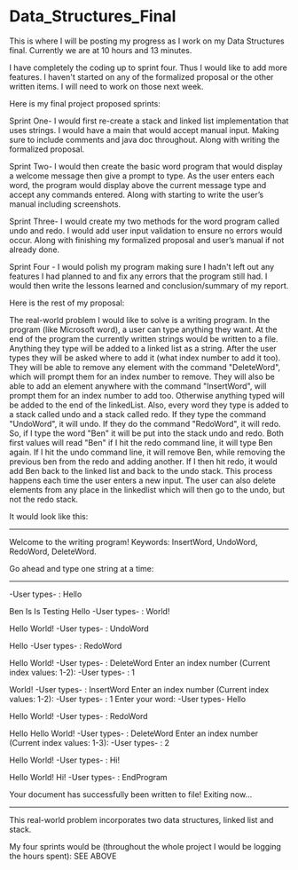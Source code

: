 # Data_Structures_Final
This is where I will be posting my progress as I work on my Data Structures final.
Currently we are at 10 hours and 13 minutes.

I have completely the coding up to sprint four. Thus I would like to add more features. I haven't started on any of the formalized proposal or the other written items. I will need to work on those next week.

Here is my final project proposed sprints: 

Sprint One- I would first re-create a stack and linked list implementation that uses strings. 
I would have a main that would accept manual input. Making sure to include comments and java doc throughout. 
Along with writing the formalized proposal.

Sprint Two- I would then create the basic word program that would display a welcome message then give a prompt to type. 
As the user enters each word, the program would display above the current message type and accept any commands entered. 
Along with starting to write the user’s manual including screenshots.

Sprint Three- I would create my two methods for the word program called undo and redo. 
I would add user input validation to ensure no errors would occur. 
Along with finishing my formalized proposal and user’s manual if not already done.

Sprint Four - I would polish my program making sure I hadn't left out any features I had planned to and fix any errors that the program
still had. I would then write the lessons learned and conclusion/summary of my report.

Here is the rest of my proposal:

The real-world problem I would like to solve is a writing program. In the program (like Microsoft word), a user can type anything they want. At the end of the program the currently written strings would be written to a file. Anything they type will be added to a linked list as a string. After the user types they will be asked where to add it (what index number to add it too). They will be able to remove any element with the command "DeleteWord", which will prompt them for an index number to remove. They will also be able to add an element anywhere with the command "InsertWord", will prompt them for an index number to add too. Otherwise anything typed will be added to the end of the linkedList.  Also, every word they type is added to a stack called undo and a stack called redo. If they type the command "UndoWord", it will undo. If they do the command "RedoWord", it will redo. So, if I type the word "Ben" it will be put into the stack undo and redo. Both first values will read "Ben" if I hit the redo command line, it will type Ben again. If I hit the undo command line, it will remove Ben, while removing the previous ben from the redo and adding another. If I then hit redo, it would add Ben back to the linked list and back to the undo stack. This process happens each time the user enters a new input. The user can also delete elements from any place in the linkedlist which will then go to the undo, but not the redo stack. 

It would look like this:

-------------------------------------------------------
Welcome to the writing program! 
Keywords: InsertWord, UndoWord, RedoWord, DeleteWord.

Go ahead and type one string at a time:

-------------------------------------------------------
-User types- : Hello

Ben Is Is Testing
Hello
-User types- : World!

Hello World!
-User types- : UndoWord

Hello
-User types- : RedoWord


Hello World!
-User types- : DeleteWord
Enter an index number (Current index values: 1-2): -User types- : 1

World!
-User types- : InsertWord
Enter an index number (Current index values: 1-2): -User types- : 1 
Enter your word: -User types- Hello

Hello World!
-User types- : RedoWord

Hello Hello World!
-User types- : DeleteWord
Enter an index number (Current index values: 1-3): -User types- : 2

Hello World!
-User types- : Hi!

Hello World! Hi!
-User types- : EndProgram


Your document has successfully been written to file!
Exiting now...

-------------------------------------------------------



This real-world problem incorporates two data structures, linked list and stack.

My four sprints would be (throughout the whole project I would be logging the hours spent):
SEE ABOVE
